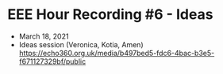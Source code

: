 # EEE Hour Recording #6 - Ideas
* March 18, 2021
* Ideas session (Veronica, Kotia, Amen)
<https://echo360.org.uk/media/b497bed5-fdc6-4bac-b3e5-f671127329bf/public>